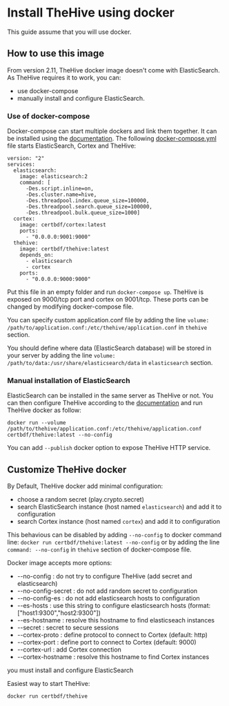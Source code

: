 # Install TheHive using docker

This guide assume that you will use docker.

## How to use this image

From version 2.11, TheHive docker image doesn't come with ElasticSearch. As TheHive requires it to work, you can:
 - use docker-compose
 - manually install and configure ElasticSearch.

### Use of docker-compose

Docker-compose can start multiple dockers and link them together. It can be installed using the [documentation](https://docs.docker.com/compose/install/).
The following [docker-compose.yml](https://raw.githubusercontent.com/CERT-BDF/TheHive/master/docker/docker-compose.yml) file starts ElasticSearch, Cortex and TheHive:
```
version: "2"
services:
  elasticsearch:
    image: elasticsearch:2
    command: [
      -Des.script.inline=on,
      -Des.cluster.name=hive,
      -Des.threadpool.index.queue_size=100000,
      -Des.threadpool.search.queue_size=100000,
      -Des.threadpool.bulk.queue_size=1000]
  cortex:
    image: certbdf/cortex:latest
    ports:
      - "0.0.0.0:9001:9000"
  thehive:
    image: certbdf/thehive:latest
    depends_on:
      - elasticsearch
      - cortex
    ports:
      - "0.0.0.0:9000:9000"
```
Put this file in an empty folder and run `docker-compose up`. TheHive is exposed on 9000/tcp port and cortex on 9001/tcp. These ports
can be changed by modifying docker-compose file.

You can specify custom application.conf file by adding the line `volume: /path/to/application.conf:/etc/thehive/application.conf`
in `thehive` section.

You should define where data (ElasticSearch database) will be stored in your server by adding the line `volume: /path/to/data:/usr/share/elasticsearch/data`
in `elasticsearch` section.

### Manual installation of ElasticSearch

ElasticSearch can be installed in the same server as TheHive or not. You can then configure TheHive according to the
[documentation](Configuration.md) and run TheHive docker as follow:
```
docker run --volume /path/to/thehive/application.conf:/etc/thehive/application.conf certbdf/thehive:latest --no-config
```

You can add `--publish` docker option to expose TheHive HTTP service.

## Customize TheHive docker

By Default, TheHive docker add minimal configuration:
 - choose a random secret (play.crypto.secret)
 - search ElasticSearch instance (host named `elasticsearch`) and add it to configuration
 - search Cortex instance (host named `cortex`) and add it to configuration 

This behavious can be disabled by adding `--no-config` to docker command line: `docker run certbdf/thehive:latest --no-config`
or by adding the line `command: --no-config` in `thehive` section of docker-compose file.
 
Docker image accepts more options:
 - --no-config             : do not try to configure TheHive (add secret and elasticsearch)
 - --no-config-secret      : do not add random secret to configuration
 - --no-config-es          : do not add elasticsearch hosts to configuration
 - --es-hosts <esconfig>   : use this string to configure elasticsearch hosts (format: ["host1:9300","host2:9300"])
 - --es-hostname <host>    : resolve this hostname to find elasticseach instances
 - --secret <secret>       : secret to secure sessions
 - --cortex-proto <proto>  : define protocol to connect to Cortex (default: http)
 - --cortex-port <port>    : define port to connect to Cortex (default: 9000)
 - --cortex-url <url>      : add Cortex connection
 - --cortex-hostname <host>: resolve this hostname to find Cortex instances

 
you must install and configure ElasticSearch

Easiest way to start TheHive:
```
docker run certbdf/thehive
```